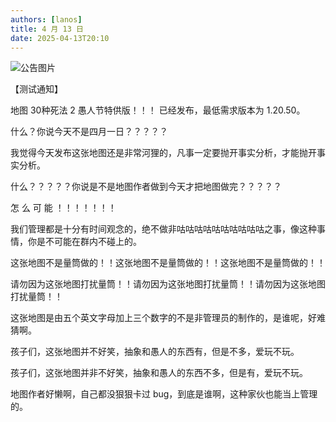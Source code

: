 ```yaml
---
authors: [lanos]
title: 4 月 13 日
date: 2025-04-13T20:10
---
```


![公告图片](/anno/25041301.png)

【测试通知】

地图 30种死法 2 愚人节特供版！！！ 已经发布，最低需求版本为 1.20.50。

什么？你说今天不是四月一日？？？？？

我觉得今天发布这张地图还是非常河狸的，凡事一定要抛开事实分析，才能抛开事实分析。

什么？？？？？你说是不是地图作者做到今天才把地图做完？？？？？

怎 么 可 能 ！！！！！！！

我们管理都是十分有时间观念的，绝不做非咕咕咕咕咕咕咕咕咕咕之事，像这种事情，你是不可能在群内不碰上的。

这张地图不是量筒做的！！这张地图不是量筒做的！！这张地图不是量筒做的！！

请勿因为这张地图打扰量筒！！请勿因为这张地图打扰量筒！！请勿因为这张地图打扰量筒！！

这张地图是由五个英文字母加上三个数字的不是非管理员的制作的，是谁呢，好难猜啊。

孩子们，这张地图并不好笑，抽象和愚人的东西有，但是不多，爱玩不玩。

孩子们，这张地图并非不好笑，抽象和愚人的东西不多，但是有，爱玩不玩。

地图作者好懒啊，自己都没狠狠卡过 bug，到底是谁啊，这种家伙也能当上管理的。
